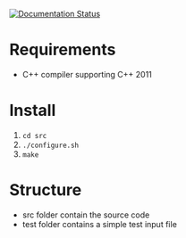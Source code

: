 [![Documentation Status](https://readthedocs.org/projects/force-field-fitting-tools/badge/?version=latest)](https://force-field-fitting-tools.readthedocs.io/en/latest/?badge=latest)

# Requirements
- C++ compiler supporting C++ 2011

# Install
1. `cd src`
2. `./configure.sh`
3. `make`
 
# Structure
 - src folder contain the source code
 - test folder contains a simple test input file
